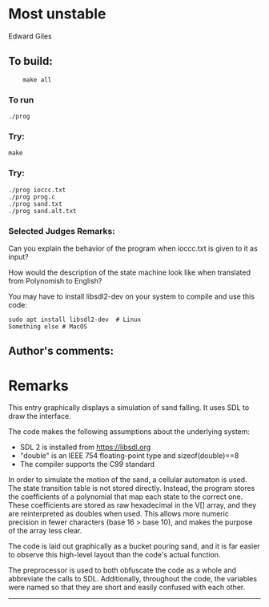 # Most unstable

Edward Giles  

## To build:

        make all

### To run

    ./prog

### Try:

    make

### Try:

    ./prog ioccc.txt
    ./prog prog.c
    ./prog sand.txt
    ./prog sand.alt.txt

### Selected Judges Remarks:

Can you explain the behavior of the program when ioccc.txt is given to it as input?

How would the description of the state machine look like when translated from
Polynomish to English?

You may have to install libsdl2-dev on your system to compile and use this code:

    sudo apt install libsdl2-dev  # Linux
    Something else # MacOS

## Author's comments:

Remarks
=======

This entry graphically displays a simulation of sand falling.
It uses SDL to draw the interface.

The code makes the following assumptions about the underlying system:

* SDL 2 is installed from https://libsdl.org
* "double" is an IEEE 754 floating-point type and sizeof(double)==8
* The compiler supports the C99 standard

In order to simulate the motion of the sand, a cellular automaton is used. The
state transition table is not stored directly. Instead, the program stores the
coefficients of a polynomial that map each state to the correct one. These
coefficients are stored as raw hexadecimal in the V[] array, and they are
reinterpreted as doubles when used. This allows more numeric precision in fewer
characters (base 16 > base 10), and makes the purpose of the array less clear.

The code is laid out graphically as a bucket pouring sand, and it is far easier
to observe this high-level layout than the code's actual function.

The preprocessor is used to both obfuscate the code as a whole and abbreviate
the calls to SDL. Additionally, throughout the code, the variables were named
so that they are short and easily confused with each other.

--------------------------------------------------------------------------------
<!--
(c) Copyright 1984-2018, [Leo Broukhis, Simon Cooper, Landon Curt Noll][judges] - All rights reserved
This work is licensed under a [Creative Commons Attribution-ShareAlike 3.0 Unported License][cc].

[judges]: http://www.ioccc.org/judges.html
[cc]: http://creativecommons.org/licenses/by-sa/3.0/
-->
